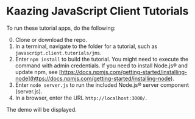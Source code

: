# Kaazing JavaScript Client Tutorials

To run these tutorial apps, do the following:

0. Clone or download the repo.
0. In a terminal, navigate to the folder for a tutorial, such as `javascript.client.tutorials/jms`.
0. Enter `npm install` to build the tutorial. You might need to execute the command with admin credentials. If you need to install Node.js&reg; and update npm, see [https://docs.npmjs.com/getting-started/installing-node](https://docs.npmjs.com/getting-started/installing-node).
0. Enter `node server.js` to run the included Node.js&reg; server component (server.js).
0. In a browser, enter the URL `http://localhost:3000/`.

The demo will be displayed.
